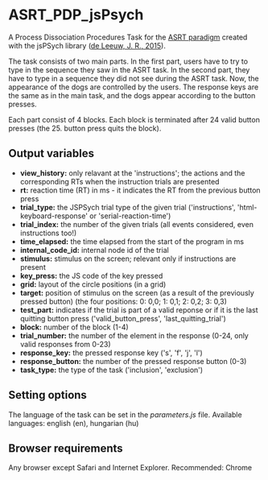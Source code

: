 # ASRT_PDP_jsPsych
A Process Dissociation Procedures Task for the <a href="https://github.com/vekteo/ASRT_JSPsych">ASRT paradigm</a> created with the jsPSych library (<a href="https://link.springer.com/article/10.3758/s13428-014-0458-y">de Leeuw, J. R., 2015</a>).

The task consists of two main parts. In the first part, users have to try to type in the sequence they saw in the ASRT task. In the second part, they have to type in a sequence they did not see during the ASRT task. Now, the appearance of the dogs are controlled by the users. The response keys are the same as in the main task, and the dogs appear according to the button presses.

Each part consist of 4 blocks. Each block is terminated after 24 valid button presses (the 25. button press quits the block).

<h2>Output variables</h2>

- <strong>view_history:</strong> only relavant at the 'instructions'; the actions and the corresponding RTs when the instruction trials are presented
- <strong>rt:</strong> reaction time (RT) in ms - it indicates the RT from the previous button press
- <strong>trial_type:</strong> the JSPSych trial type of the given trial ('instructions', 'html-keyboard-response' or 'serial-reaction-time')
- <strong>trial_index:</strong> the number of the given trials (all events considered, even instructions too!)
- <strong>time_elapsed:</strong> the time elapsed from the start of the program in ms
- <strong>internal_code_id:</strong> internal node id of the trial
- <strong>stimulus:</strong> stimulus on the screen; relevant only if instructions are present
- <strong>key_press:</strong> the JS code of the key pressed
- <strong>grid:</strong> layout of the circle positions (in a grid)
- <strong>target:</strong> position of stimulus on the screen (as a result of the previously pressed button) (the four positions: 0: 0,0; 1: 0,1; 2: 0,2; 3: 0,3)
- <strong>test_part:</strong> indicates if the trial is part of a valid reponse or if it is the last quitting button press ('valid_button_press', 'last_quitting_trial')
- <strong>block:</strong> number of the block (1-4)
- <strong>trial_number:</strong> the number of the element in the response (0-24, only valid responses from 0-23)
- <strong>response_key:</strong> the pressed response key ('s', 'f', 'j',  'l')
- <strong>response_button:</strong> the number of the pressed response button (0-3)
- <strong>task_type:</strong> the type of the task ('inclusion', 'exclusion')

<h2>Setting options</h2>
<p>The language of the task can be set in the <i>parameters.js</i> file. Available languages: english (en), hungarian (hu)</p>

<h2>Browser requirements</h2>
<p>Any browser except Safari and Internet Explorer. Recommended: Chrome</p>